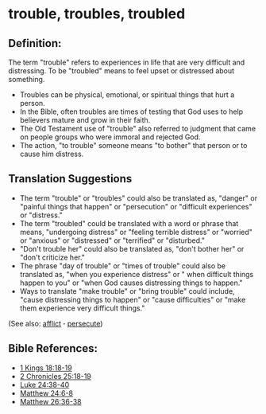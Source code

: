 # trouble, troubles, troubled #

## Definition: ##

The term "trouble" refers to experiences in life that are very difficult and distressing. To be "troubled" means to feel upset or distressed about something.

* Troubles can be physical, emotional, or spiritual things that hurt a person.
* In the Bible, often troubles are times of testing that God uses to help believers mature and grow in their faith.
* The Old Testament use of "trouble" also referred to judgment that came on people groups who were immoral and rejected God.
* The action, "to trouble" someone means "to bother" that person or to cause him distress.

## Translation Suggestions ##

* The term "trouble" or "troubles" could also be translated as, "danger" or "painful things that happen" or "persecution" or "difficult experiences" or "distress."
* The term "troubled" could be translated with a word or phrase that means, "undergoing distress" or "feeling terrible distress" or "worried" or "anxious" or "distressed" or "terrified" or "disturbed."
* "Don't trouble her" could also be translated as, "don't bother her" or "don't criticize her."
* The phrase "day of trouble" or "times of trouble" could also be translated as, "when you experience distress" or " when difficult things happen to you" or "when God causes distressing things to happen."
* Ways to translate "make trouble" or "bring trouble" could include, "cause distressing things to happen" or "cause difficulties" or "make them experience very difficult things."

(See also: [afflict](../kt/afflict.md) **·** [persecute](../other/persecute.md))

## Bible References: ##

* [1 Kings 18:18-19](https://door43.org/en/bible/notes/1ki/18/18)
* [2 Chronicles 25:18-19](https://door43.org/en/bible/notes/2ch/25/18)
* [Luke 24:38-40](https://door43.org/en/bible/notes/luk/24/38)
* [Matthew 24:6-8](https://door43.org/en/bible/notes/mat/24/06)
* [Matthew 26:36-38](https://door43.org/en/bible/notes/mat/26/36)

